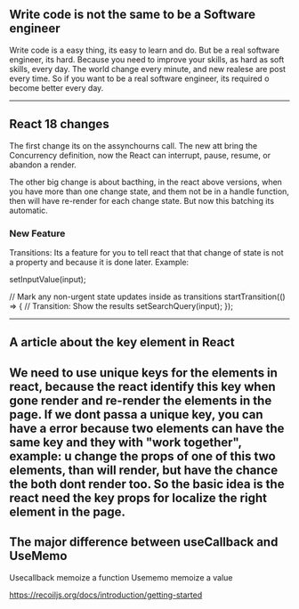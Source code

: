 ## Write code is not the same to be a Software engineer

Write code is a easy thing, its easy to learn and do.
But be a real software engineer, its hard. Because you need to improve your skills, as hard as soft skills, every day.
The world change every minute, and new realese are post every time. So if you want to be a real software engineer, its required o become better every day.

---

## React 18 changes

The first change its on the assynchourns call.
The new att bring the Concurrency definition, now the React can interrupt, pause, resume, or abandon a render.

The other big change is about bacthing, in the react above versions, when you have more than one change state, and them not be in a handle function, then will have re-render for each change state. But now this batching its automatic.


### New Feature

Transitions:
Its a feature for you to tell react that that change of state is not a property and because it is done later.
Example:

setInputValue(input);

// Mark any non-urgent state updates inside as transitions
startTransition(() => {
  // Transition: Show the results
  setSearchQuery(input);
});

--------

## A article about the key element in React

We need to use unique keys for the elements in react, because the react identify this key when gone render and re-render the elements in the page.
If we dont passa a unique key, you can have a error because two elements can have the same key and they with "work together", example: u change the props of one of this two elements, than will render, but have the chance the both dont render too.
So the basic idea is the react need the key props for localize the right element in the page.
-----

## The major difference between useCallback and UseMemo

Usecallback memoize a function
Usememo memoize a value




https://recoiljs.org/docs/introduction/getting-started
